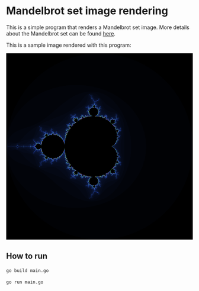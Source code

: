# Mandelbrot set image rendering

This is a simple program that renders a Mandelbrot set image. 
More details about the Mandelbrot set can be found [here](https://en.wikipedia.org/wiki/Mandelbrot_set).


This is a sample image rendered with this program:

![image info](mandelbrot.png)

## How to run

```bash
go build main.go
```
```bash
go run main.go
```